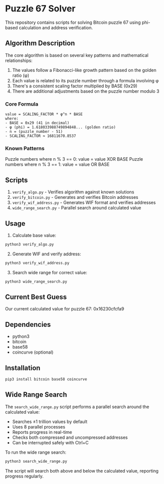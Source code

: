 # Puzzle 67 Solver

This repository contains scripts for solving Bitcoin puzzle 67 using phi-based calculation and address verification.

## Algorithm Description

The core algorithm is based on several key patterns and mathematical relationships:

1. The values follow a Fibonacci-like growth pattern based on the golden ratio (φ)
2. Each value is related to its puzzle number through a formula involving φ
3. There's a consistent scaling factor multiplied by BASE (0x29)
4. There are additional adjustments based on the puzzle number modulo 3

### Core Formula
```
value = SCALING_FACTOR * φ^n * BASE
where:
- BASE = 0x29 (41 in decimal)
- φ (phi) = 1.618033988749894848... (golden ratio)
- n = (puzzle_number - 51)
- SCALING_FACTOR ≈ 16811670.8537
```

### Known Patterns
Puzzle numbers where n % 3 == 0: value = value XOR BASE
Puzzle numbers where n % 3 == 1: value = value OR BASE

## Scripts

1. `verify_algo.py` - Verifies algorithm against known solutions
2. `verify_bitcoin.py` - Generates and verifies Bitcoin addresses
3. `verify_wif_address.py` - Generates WIF format and verifies addresses
4. `wide_range_search.py` - Parallel search around calculated value

## Usage

1. Calculate base value:
```python
python3 verify_algo.py
```

2. Generate WIF and verify address:
```python
python3 verify_wif_address.py
```

3. Search wide range for correct value:
```python
python3 wide_range_search.py
```

## Current Best Guess
Our current calculated value for puzzle 67: 0x16230cfcfa9

## Dependencies
- python3
- bitcoin
- base58
- coincurve (optional)

## Installation
```bash
pip3 install bitcoin base58 coincurve
```


## Wide Range Search

The `search_wide_range.py` script performs a parallel search around the calculated value:

- Searches ±1 trillion values by default
- Uses 8 parallel processes
- Reports progress in real-time
- Checks both compressed and uncompressed addresses
- Can be interrupted safely with Ctrl+C

To run the wide range search:
```bash
python3 search_wide_range.py
```

The script will search both above and below the calculated value, reporting progress regularly.
